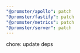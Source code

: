 ```yaml
---
"@promster/apollo": patch
"@promster/fastify": patch
"@promster/metrics": patch
"@promster/server": patch
---
```


chore: update deps
